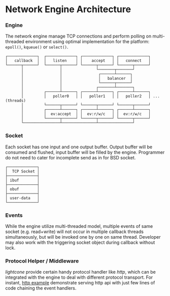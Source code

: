 # Network Engine Architecture

### Engine
The network engine manage TCP connections and perform polling on multi-threaded environment using optimal implementation
for the platform: `epoll()`, `kqueue()` or `select()`.

```
┌─────────────┐  ┌─────────────┐ ┌─────────────┐ ┌─────────────┐
│   callback  │  │   listen    │ │    accept   │ │   connect   │
└──────┬──────┘  └──────┬──────┘ └──────┬──────┘ └──────┬──────┘
       │                │               └───────┬───────┘
       │                │                ┌──────┴──────┐
       │                │                │   balancer  │
       │                │                └──────┬──────┘
       │                │               ┌───────┴───────┐
       │         ┌──────┴──────┐ ┌──────┴──────┐ ┌──────┴──────┐
       │         │   poller0   │ │   poller1   │ │   poller2   │ ... (threads)
       │         └──────┬──────┘ └──────┬──────┘ └──────┬──────┘
       │         ┌──────┴──────┐ ┌──────┴──────┐ ┌──────┴──────┐
       │         │  ev:accept  │ │  ev:r/w/c   │ │  ev:r/w/c   │
       │         └──────┬──────┘ └──────┬──────┘ └──────┬──────┘
       └────────────────┴───────────────┴───────────────┘
```
### Socket
Each socket has one input and one output buffer. Output buffer will be consumed and flushed, input buffer will be filled
by the engine. Programmer do not need to cater for incomplete send as in for BSD socket.
```
┌─────────────┐
│  TCP Socket │
├─────────────┤
│ ibuf        │
├─────────────┤
│ obuf        │
├─────────────┤
│ user-data   │
└─────────────┘
```

### Events
While the engine utilize multi-threaded model, multiple events of same socket (e.g. read+write) will not occur in
multiple callback threads simultaneously, but will be invoked one by one on same thread. Developer may also work with the
triggering socket object during callback without lock.


### Protocol Helper / Middleware
*lightcone* provide certain handy protocol handler like *http*, which can be integrated with the engine to deal with
different protocol transport. For instant, [http example](../example/httpd) demonstrate serving http api with just few
lines of code chaining the event handlers.
